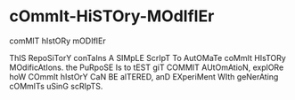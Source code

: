 # cOmmIt-HiSTOry-MOdIfIEr
comMIT hIstORy mODIfIEr

ThIS RepoSiTorY conTaIns A SIMpLE ScrIpT To AutOMaTe coMmIt HIsTORy MOdificAtIons. the PuRpoSE Is to tEST giT COMMIT AUtOmAtioN, explORe hoW COmmIt hIstOrY CaN BE alTERED, anD EXperiMent WIth geNerAting cOMmITs uSinG scRIpTS.
